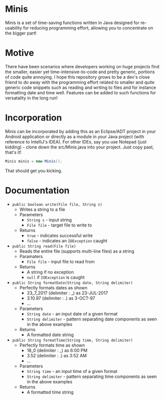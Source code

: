 # Minis
Minis is a set of time-saving functions written in Java designed for re-usability for reducing programming effort, allowing you to concentrate on the bigger part!
# Motive
There have been scenarios where developers working on huge projects find the smaller, easier yet time-intensive-to-code and pretty generic, portions of code quite annoying. I hope this repository grows to be a dev's close friend to do away with the programming effort related to smaller and quite generic code snippets such as reading and writing to files and for instance formatting date and time well. Features can be added to such functions for versatality in the long run!
# Incorporation
Minis can be incorporated by adding this as an Eclipse/ADT project in your Android application or directly as a module in your Java project (with reference to IntelliJ's IDEA). For other IDEs, say you use Notepad (just kidding) - clone down the src/Minis.java into your project. Just copy past, that's it!
```java
Minis minis = new Minis();
```
That should get you kicking.
# Documentation
* `public boolean write(File file, String s)`
  * Writes a string to a file
  * Parameters
    * `String s` - input string
    * `File file` - target file to write to
  * Returns
    * `true` - indicates successful write
    * `false` - indicates an `IOException` caught
* `public String read(File file)`
  * Reads the entire file (supports multi-line files) as a string
  * Paramaters
    * `File file` - input file to read from
  * Returns
    * A string if no exception
    * `null` if `IOException` is caught
* `public String formatDate(String date, String delimiter)`
  * Perfectly formats dates as shown
    * 23_7_2017 (delimiter : _) as 23-JUL-2017
    * 3.10.97 (delimiter : .) as 3-OCT-97
    * ...
  * Parameters
    * `String date` - an input date of a given format
    * `String delimiter` - pattern separating date components as seen in the above examples
  * Returns
    * A formatted date string
* `public String formatTime(String time, String delimiter)`
  * Perfectly formats time as shown
    * 18_0 (delimiter : _) as 6:00 PM
    * 3.52 (delimiter : .) as 3:52 AM
    * ...
  * Parameters
    * `String time` - an input time of a given format
    * `String delimiter` - pattern separating time components as seen in the above examples
  * Returns
    * A formatted time string
